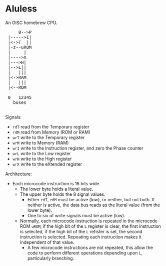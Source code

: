 # Aluless
An OISC homebrew CPU.

<pre>
     0--&gt;P
 |-----&gt;I|
 |&lt;-&gt;T  ||
 |-z--uROM
 |     |
 |----&gt;X
 |---&gt;H|
 |--&gt;L||
 |   |||
 |&lt;-&gt;RAM
 |   |||
 |&lt;--ROM

 0   12345
   buses
    
</pre>

Signals: 
- `rdT` read from the Temporary register 
- `rdM` read from Memory (ROM or RAM)
- `wrT` write to the Temporary register
- `wrM` write to Memory (RAM)
- `wrI` write to the Instruction register, and zero the Phase counter
- `wrL` write to the Low register
- `wrH` write to the High register
- `wrX` write to the eXtended register

Architecture:
- Each microcode instruction is 16 bits wide.
  - The lower byte holds a literal value.
  - The upper byte holds the 8 signal values.
    - Either `rdT`, `rdM` must be active (low), or neither, but not both.  If neither is active, the data bus reads as the literal value (from the lower byte).
    - One to six of write signals must be active (low).
  - Normally, each microcode instruction is repeated in the microcode ROM `uROM`, if the high bit of the `L` register is clear, the first instruction is selected, if the high bit of the `L` refister is set, the second instruction is selected.  Repeating each instruction makes it independent of that value.
    - A few microcode instructions are not repeated, this allow the code to perform different operations depending upon `L`, particularly branching. 

